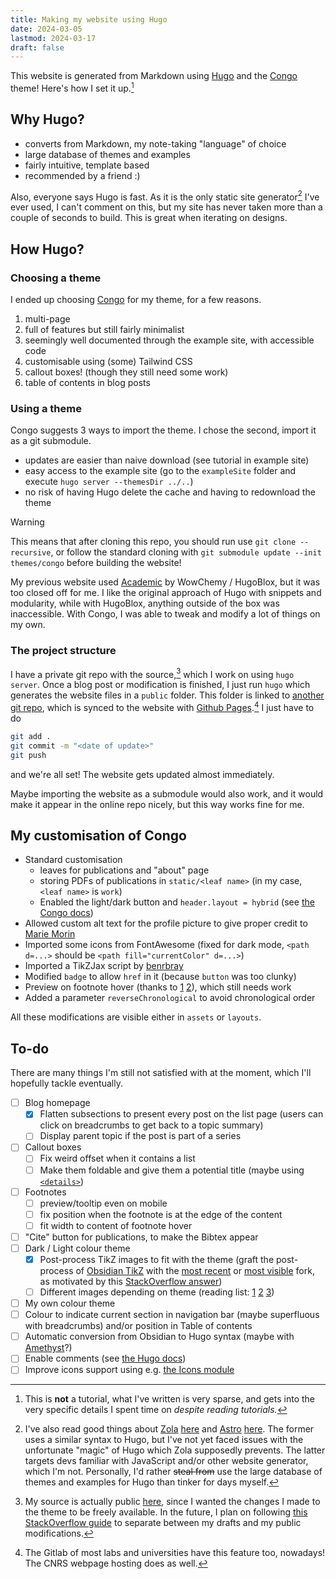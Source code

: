 ```yaml
---
title: Making my website using Hugo
date: 2024-03-05
lastmod: 2024-03-17
draft: false
---
```


This website is generated from Markdown using [Hugo](https://gohugo.io/) and the [Congo](https://jpanther.github.io/congo/) theme! Here's how I set it up.[^tutorial]

[^tutorial]: This is **not** a tutorial, what I've written is very sparse, and gets into the very specific details I spent time on *despite reading tutorials.*

## Why Hugo?

- converts from Markdown, my note-taking "language" of choice
- large database of themes and examples
- fairly intuitive, template based
- recommended by a friend :)

Also, everyone says Hugo is fast. As it is the only static site generator[^generators] I've ever used, I can't comment on this, but my site has never taken more than a couple of seconds to build. This is great when iterating on designs.

[^generators]: I've also read good things about [Zola](https://www.getzola.org/) [here](https://mrkaran.dev/posts/migrating-to-zola/) and [Astro](https://astro.build/) [here](https://onebite.dev/hugo-vs-astro-which-static-site-generator-to-choose-in-2023/). The former uses a similar syntax to Hugo, but I've not yet faced issues with the unfortunate "magic" of Hugo which Zola supposedly prevents. The latter targets devs familiar with JavaScript and/or other website generator, which I'm not. Personally, I'd rather ~~steal from~~ use the large database of themes and examples for Hugo than tinker for days myself.

## How Hugo?

### Choosing a theme

I ended up choosing [Congo](https://jpanther.github.io/congo/) for my theme, for a few reasons.

1. multi-page
2. full of features but still fairly minimalist
3. seemingly well documented through the example site, with accessible code
4. customisable using (some) Tailwind CSS
5. callout boxes! (though they still need some work)
6. table of contents in blog posts

### Using a theme

Congo suggests 3 ways to import the theme. I chose the second, import it as a git submodule.

- updates are easier than naive download (see tutorial in example site)
- easy access to the example site (go to the `exampleSite` folder and execute `hugo server --themesDir ../..`)
- no risk of having Hugo delete the cache and having to redownload the theme

>[!warning]
>This means that after cloning this repo, you should run use `git clone --recursive`, or follow the standard cloning with `git submodule update --init themes/congo` before building the website!

My previous website used [Academic](https://github.com/HugoBlox/theme-academic-cv) by WowChemy / HugoBlox, but it was too closed off for me. I like the original approach of Hugo with snippets and modularity, while with HugoBlox, anything outside of the box was inaccessible. With Congo, I was able to tweak and modify a lot of things on my own.

### The project structure

I have a private git repo with the source,[^private] which I work on using `hugo server`. Once a blog post or modification is finished, I just run `hugo` which generates the website files in a `public` folder. This folder is linked to [another git repo](https://github.com/tremelow/tremelow.github.io), which is synced to the website with [Github Pages](https://pages.github.com/).[^pages] I just have to do

```sh
git add .
git commit -m "<date of update>"
git push
```

and we're all set! The website gets updated almost immediately.

Maybe importing the website as a submodule would also work, and it would make it appear in the online repo nicely, but this way works fine for me.

[^private]: My source is actually public [here](https://github.com/tremelow/congo-website), since I wanted the changes I made to the theme to be freely available. In the future, I plan on following [this StackOverflow guide](https://stackoverflow.com/questions/7983204/having-a-private-branch-of-a-public-repo-on-github) to separate between my drafts and my public modifications.

[^pages]: The Gitlab of most labs and universities have this feature too, nowadays! The CNRS webpage hosting does as well.

## My customisation of Congo

- Standard customisation
  - leaves for publications and "about" page
  - storing PDFs of publications in `static/<leaf name>` (in my case, `<leaf name>` is `work`)
  - Enabled the light/dark button and `header.layout = hybrid` (see [the Congo docs](https://jpanther.github.io/congo/docs/getting-started/#action-links))
- Allowed custom alt text for the profile picture to give proper credit to [Marie Morin](https://atelier-marmo.myportfolio.com/)
- Imported some icons from FontAwesome (fixed for dark mode, `<path d=...>` should be `<path fill="currentColor" d=...>`)
- Imported a TikZJax script by [benrbray](https://github.com/benrbray/tikzjax)
- Modified `badge` to allow `href` in it (because `button` was too clunky)
- Preview on footnote hover (thanks to [1](https://blog.securecloudops.com/post/doc-footnote-preview/) [2](https://github.com/aidenlx/better-fn)), which still needs work
- Added a parameter `reverseChronological` to avoid chronological order

All these modifications are visible either in `assets` or `layouts`.

## To-do

There are many things I'm still not satisfied with at the moment, which I'll hopefully tackle eventually.

- [ ] Blog homepage
  - [x] Flatten subsections to present every post on the list page (users can click on breadcrumbs to get back to a topic summary)
  - [ ] Display parent topic if the post is part of a series
- [ ] Callout boxes
  - [ ] Fix weird offset when it contains a list
  - [ ] Make them foldable and give them a potential title (maybe using [`<details>`](https://developer.mozilla.org/en-US/docs/Web/HTML/Element/details))
- [ ] Footnotes
  - [ ] preview/tooltip even on mobile
  - [ ] fix position when the footnote is at the edge of the content
  - [ ] fit width to content of footnote hover
- [ ] "Cite" button for publications, to make the Bibtex appear
- [ ] Dark / Light colour theme
  - [x] Post-process TikZ images to fit with the theme (graft the post-process of [Obsidian TikZ](https://github.com/artisticat1/obsidian-tikzjax/) with the [most recent](https://github.com/bill-ion/tikzjax) or [most visible](https://github.com/benrbray/tikzjax) fork, as motivated by this [StackOverflow answer](https://stackoverflow.com/questions/77758813/how-to-use-tikz-libraries-in-tikzjax))
  - [ ] Different images depending on theme (reading list: [1](https://ahelwer.ca/post/2023-04-06-dark-mode/) [2](https://stenbrinke.nl/blog/adding-support-for-dark-and-light-images-to-hugo-figure-shortcode/) [3](https://zerovip.github.io/en/15738/))
- [ ] My own colour theme
- [ ] Colour to indicate current section in navigation bar (maybe superfluous with breadcrumbs) and/or position in Table of contents
- [ ] Automatic conversion from Obsidian to Hugo syntax (maybe with [Amethyst](https://amethyst.bencuan.me/)?)
- [ ] Enable comments (see [the Hugo docs](https://gohugo.io/content-management/comments/))
- [ ] Improve icons support using e.g. [the Icons module](https://hugo-mods.github.io/blog/icons/)
